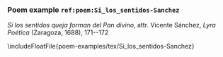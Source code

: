 ### Poem example `ref:poem:Si_los_sentidos-Sanchez`

*Si los sentidos queja forman del Pan divino*, 
attr. Vicente Sánchez, *Lyra Poética* (Zaragoza, 1688), 171--172

\includeFloatFile{poem-examples/tex/Si_los_sentidos-Sanchez}

